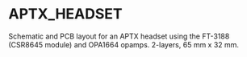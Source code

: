 # APTX_HEADSET

Schematic and PCB layout for an APTX headset using the FT-3188 (CSR8645 module) and OPA1664 opamps.
2-layers, 65 mm x 32 mm. 
